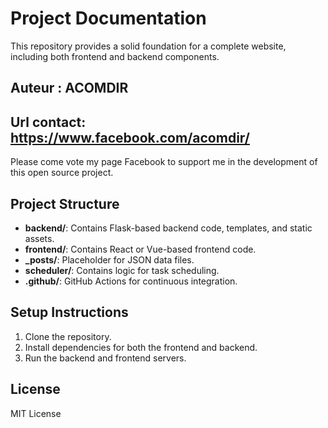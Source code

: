 # Project Documentation

This repository provides a solid foundation for a complete website, including both frontend and backend components.

## Auteur : ACOMDIR

## Url contact: https://www.facebook.com/acomdir/
Please come vote my page Facebook to support me in the development of this open source project.

## Project Structure
- **backend/**: Contains Flask-based backend code, templates, and static assets.
- **frontend/**: Contains React or Vue-based frontend code.
- **_posts/**: Placeholder for JSON data files.
- **scheduler/**: Contains logic for task scheduling.
- **.github/**: GitHub Actions for continuous integration.

## Setup Instructions
1. Clone the repository.
2. Install dependencies for both the frontend and backend.
3. Run the backend and frontend servers.

## License
MIT License
